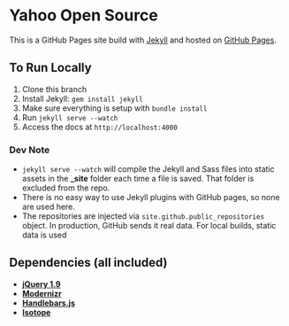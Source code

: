 Yahoo Open Source
=====================

This is a GitHub Pages site build with [Jekyll](http://jekyllrb.com/) and hosted on [GitHub Pages](http://pages.github.com/).

To Run Locally
--
1. Clone this branch
2. Install Jekyll: `gem install jekyll`
3. Make sure everything is setup with `bundle install`
4. Run `jekyll serve --watch`
5. Access the docs at `http://localhost:4000`

### Dev Note
- `jekyll serve --watch` will compile the Jekyll and Sass files into static assets in the **_site** folder each time a file is saved. That folder is excluded from the repo.
- There is no easy way to use Jekyll plugins with GitHub pages, so none are used here.
- The repositories are injected via `site.github.public_repositories` object. In production, GitHub sends it real data. For local builds, static data is used

Dependencies (all included)
--
- **[jQuery 1.9](https://ajax.googleapis.com/ajax/libs/jquery/1.9.1/jquery.min.js)**
- **[Modernizr](http://modernizr.com/)**
- **[Handlebars.js](http://handlebarsjs.com/)**
- **[Isotope](http://isotope.metafizzy.co/)**
